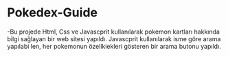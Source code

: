 # Pokedex-Guide
-Bu projede Html, Css ve Javascprit kullanılarak pokemon kartları hakkında bilgi sağlayan bir web sitesi yapıldı. Javascprit kullanılarak isme göre arama yapılabi
len, her pokemonun özellkiekleri gösteren bir arama butonu yapıldı.
